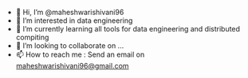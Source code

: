 - 👋 Hi, I’m @maheshwarishivani96
- 👀 I’m interested in data engineering
- 🌱 I’m currently learning all tools for data engineering and distributed compiting 
- 💞️ I’m looking to collaborate on ...
- 📫 How to reach me : Send an email on maheshwarishivani96@gmail.com

<!---
maheshwarishivani96/maheshwarishivani96 is a ✨ special ✨ repository because its `README.md` (this file) appears on your GitHub profile.
You can click the Preview link to take a look at your changes.
--->
